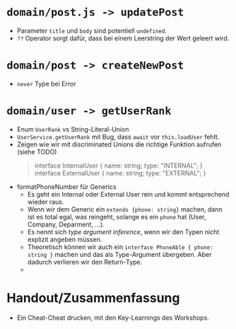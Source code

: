 # `domain/post.js -> updatePost`
- Parameter `title` und `body` sind potentiell `undefined`.
- `??` Operator sorgt dafür, dass bei einem Leerstring der Wert geleert wird.

# `domain/post -> createNewPost`
- `never` Type bei Error

# `domain/user -> getUserRank`
- Enum `UserRank` vs String-Literal-Union
- `UserService.getUserRank` mit Bug, dass `await` vor `this.loadUser` fehlt. 
- Zeigen wie wir mit discriminated Unions die richtige Funktion aufrufen (siehe TODO)
  > interface InternalUser {
  >   name: string;
  >   type: "INTERNAL";
  > }
  > interface ExternalUser {
  >   name: string;
  >   type: "EXTERNAL";
  > }
- formatPhoneNumber für Generics
  - Es geht ein Internal oder External User rein und kommt entsprechend wieder raus.
  - Wenn wir dem Generic ein `extends {phone: string}` machen, dann ist es total egal, was reingeht, solange es ein `phone` hat (User, Company, Deparment, ...).
  - Es nennt sich _type argument inference_, wenn wir den Typen nicht explizit angeben müssen.
  - Theoretisch können wir auch ein `interface PhoneAble { phone: string }` machen und das als Type-Argument übergeben. Aber dadurch verlieren wir den Return-Type.
  - 



# Handout/Zusammenfassung

- Ein Cheat-Cheat drucken, mit den Key-Learnings des Workshops.
